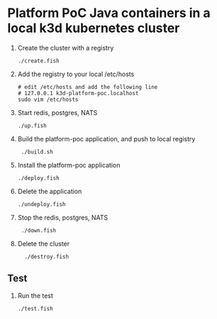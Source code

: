 # Platform PoC Java containers in a local k3d kubernetes cluster

1. Create the cluster with a registry

   ```fish
   ./create.fish
   ```

1. Add the registry to your local /etc/hosts

   ```fish
   # edit /etc/hosts and add the following line
   # 127.0.0.1 k3d-platform-poc.localhost
   sudo vim /etc/hosts
   ```

1. Start redis, postgres, NATS

   ```fish
   ./up.fish
   ```

1. Build the platform-poc application, and push to local registry

   ```fish
    ./build.sh
   ```

1. Install the platform-poc application

   ```fish
   ./deploy.fish
   ```

1. Delete the application

   ```fish
   ./undeploy.fish
   ```

1. Stop the redis, postgres, NATS

   ```fish
    ./down.fish
   ```

1. Delete the cluster

   ```fish
     ./destroy.fish
   ```

## Test

1. Run the test

   ```fish
   ./test.fish
   ```
